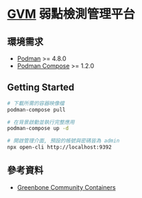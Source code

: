 # [GVM](https://www.openvas.org/) 弱點檢測管理平台

## 環境需求

- [Podman](https://podman.io/) >= 4.8.0
- [Podman Compose](https://github.com/containers/podman-compose) >= 1.2.0

## Getting Started

```sh
# 下載所需的容器映像檔
podman-compose pull

# 在背景啟動並執行完整應用
podman-compose up -d

# 開啟管理介面, 預設的帳號與密碼皆為 admin
npx open-cli http://localhost:9392
```

## 參考資料

- [Greenbone Community Containers](https://greenbone.github.io/docs/latest/22.4/container/index.html)
